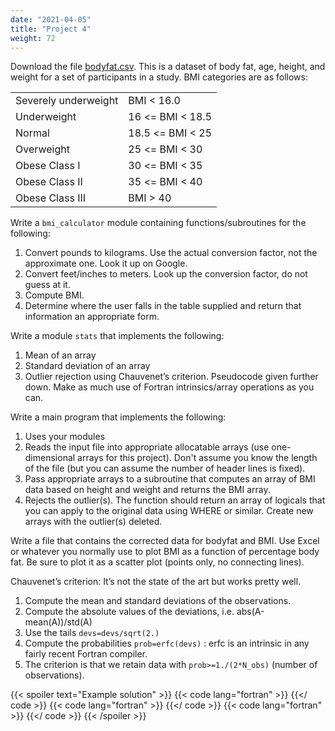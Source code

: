 ```yaml
---
date: "2021-04-05"
title: "Project 4"
weight: 72
---
```


Download the file [bodyfat.csv](data/bodyfat.csv).  This is a dataset of body fat, age, height, and weight for a set of participants in a study. BMI categories are as follows:

|                      |                  |
|----------------------|------------------|
| Severely underweight | BMI < 16.0       |
| Underweight          | 16 <= BMI < 18.5 |
| Normal               | 18.5 <= BMI < 25 |
| Overweight           | 25 <= BMI < 30   |
| Obese Class I        | 30 <= BMI < 35   |
| Obese Class II       | 35 <= BMI < 40   |
| Obese Class III      | BMI > 40         |

Write a `bmi_calculator` module containing functions/subroutines for the following:
1. Convert pounds to kilograms.  Use the actual conversion factor, not the approximate one.  Look it up on Google.
2. Convert feet/inches to meters.  Look up the conversion factor, do not guess at it.   
3. Compute BMI.
4. Determine where the user falls in the table supplied and return that information an appropriate form. 

Write a module `stats` that implements the following:
1. Mean of an array 
2. Standard deviation of an array 
3. Outlier rejection using Chauvenet’s criterion.  Pseudocode given further down.
Make as much use of Fortran intrinsics/array operations as you can.

Write a main program that implements the following:
1. Uses your modules
2. Reads the input file into appropriate allocatable arrays (use one-dimensional arrays for this project).  Don't assume you know the length of the file (but you can assume the number of header lines is fixed).  
3. Pass appropriate arrays to a subroutine that computes an array of BMI data based on height and weight and returns the BMI array.
4. Rejects the outlier(s).  The function should return an array of logicals that you can apply to the original data using WHERE or similar.  Create new arrays with the outlier(s) deleted. 

Write a file that contains the corrected data for bodyfat and BMI.  Use Excel or whatever you normally use to plot BMI as a function of percentage body fat. 
Be sure to plot it as a scatter plot (points only, no connecting lines).  

Chauvenet’s criterion: It’s not the state of the art but works pretty well.
1. Compute the mean and standard deviations of the observations.
2. Compute the absolute values of the deviations, i.e. abs(A-mean(A))/std(A)
3. Use the tails `devs=devs/sqrt(2.)`
4. Compute the probabilities `prob=erfc(devs)` : erfc is an intrinsic in any fairly recent Fortran compiler.  
5. The criterion is that we retain data with `prob>=1./(2*N_obs)` (number of observations).

{{< spoiler text="Example solution" >}}
{{< code lang="fortran" >}}
[](/content/courses/fortran-introduction/solns/stats.f90)
{{</ code >}}
{{< code lang="fortran" >}}
[](/content/courses/fortran-introduction/solns/bmi_calculator.f90)
{{</ code >}}
{{< code lang="fortran" >}}
[](/content/courses/fortran-introduction/solns/bmi_data.f90)
{{</ code >}}
{{< /spoiler >}}
